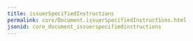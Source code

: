 ```yaml
---
title: issuerSpecifiedInstructions
permalink: core/Document.issuerSpecifiedInstructions.html
jsonid: core_document_issuerspecifiedinstructions
---
```

